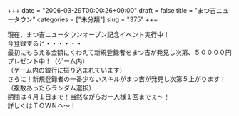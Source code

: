 +++
date = "2006-03-29T00:00:26+09:00"
draft = false
title = "まつ吉ニュータウン"
categories = ["未分類"]
slug = "375"
+++

<div>現在、まつ吉ニュータウンオープン記念イベント実行中！</div>
<div>今登録すると・・・・・・</div>
<div>最初にもらえる金額にくわえて新規登録者をまつ吉が発見し次第、５００００円プレゼント中！（ゲーム内）</div>
<div>（ゲーム内の銀行に振り込まれています）</div>
<div>さらに！新規登録者の一番少ないスキルがまつ吉が発見し次第５上がります！</div>
<div>（複数あったらランダム選択）</div>
<div>期間は４月１日まで！当然ながらお一人様１回までぇ～！</div>
<div>詳しくはＴＯＷＮへ～！</div>
